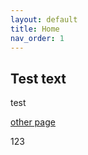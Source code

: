 ```yaml
---
layout: default
title: Home
nav_order: 1
---
```


## Test text

test

[other page](other/page)

123
